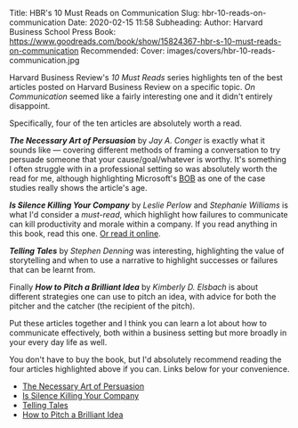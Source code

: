 Title: HBR's 10 Must Reads on Communication
Slug: hbr-10-reads-on-communication
Date: 2020-02-15 11:58
Subheading: 
Author: Harvard Business School Press
Book: https://www.goodreads.com/book/show/15824367-hbr-s-10-must-reads-on-communication
Recommended: 
Cover: images/covers/hbr-10-reads-communication.jpg

Harvard Business Review's *10 Must Reads* series highlights ten of the best articles posted on Harvard Business Review on a specific topic. *On Communication* seemed like a fairly interesting one and it didn't entirely disappoint.

Specifically, four of the ten articles are absolutely worth a read.

***The Necessary Art of Persuasion*** by *Jay A. Conger* is exactly what it sounds like — covering different methods of framing a conversation to try persuade someone that your cause/goal/whatever is worthy. It's something I often struggle with in a professional setting so was absolutely worth the read for me, although highlighting Microsoft's [BOB](https://en.wikipedia.org/wiki/Microsoft_Bob) as one of the case studies really shows the article's age.

***Is Silence Killing Your Company*** by *Leslie Perlow* and *Stephanie Williams* is what I'd consider a *must-read*, which highlight how failures to communicate can kill productivity and morale within a company. If you read anything in this book, read this one. [Or read it online](https://hbr.org/2003/05/is-silence-killing-your-company).

***Telling Tales*** by *Stephen Denning* was interesting, highlighting the value of storytelling and when to use a narrative to highlight successes or failures that can be learnt from.

Finally ***How to Pitch a Brilliant Idea*** by *Kimberly D. Elsbach* is about different strategies one can use to pitch an idea, with advice for both the pitcher and the catcher (the recipient of the pitch).

Put these articles together and I think you can learn a lot about how to communicate effectively, both within a business setting but more broadly in your every day life as well.

You don't have to buy the book, but I'd absolutely recommend reading the four articles highlighted above if you can. Links below for your convenience.

* [The Necessary Art of Persuasion](https://hbr.org/1998/05/the-necessary-art-of-persuasion)
* [Is Silence Killing Your Company](https://hbr.org/2003/05/is-silence-killing-your-company)
* [Telling Tales](https://hbr.org/2004/05/telling-tales)
* [How to Pitch a Brilliant Idea](https://hbr.org/2003/09/how-to-pitch-a-brilliant-idea)